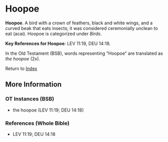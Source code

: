 # Hoopoe
**Hoopoe**. 
A bird with a crown of feathers, black and white wings, and a curved beak that eats insects; it was considered ceremonially unclean to eat (acai). 
Hoopoe is categorized under _Birds_. 


**Key References for Hoopoe**: 
LEV 11:19, DEU 14:18. 


In the Old Testament (BSB), words representing “Hoopoe” are translated as 
*the hoopoe* (2x). 




Return to [Index](00-Index.md)

## More Information

### OT Instances (BSB)

* the hoopoe (LEV 11:19; DEU 14:18)



### References (Whole Bible)

* LEV 11:19; DEU 14:18




